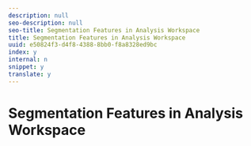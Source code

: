 ```yaml
---
description: null
seo-description: null
seo-title: Segmentation Features in Analysis Workspace
title: Segmentation Features in Analysis Workspace
uuid: e50824f3-d4f8-4388-8bb0-f8a8328ed9bc
index: y
internal: n
snippet: y
translate: y
---
```


# Segmentation Features in Analysis Workspace


